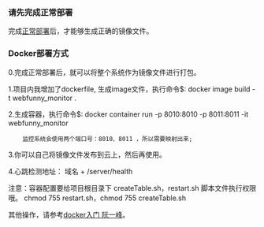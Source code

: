 ### 请先完成正常部署

完成[正常部署](https://github.com/a597873885/webfunny_monitor/blob/master/DES.md)后，才能够生成正确的镜像文件。

### Docker部署方式

0.完成正常部署后，就可以将整个系统作为镜像文件进行打包。

1.项目内我增加了dockerfile, 生成image文件，执行命令$: docker image build -t webfunny_monitor .

2.生成容器，执行命令$: docker container run -p 8010:8010 -p 8011:8011 -it webfunny_monitor

        监控系统会使用两个端口号：8010、8011 ，所以需要映射出来;

3.你可以自己将镜像文件发布到云上，然后再使用。

4.心跳检测地址： 域名 + /server/health

注意：容器配置要给项目根目录下 createTable.sh，restart.sh 脚本文件执行权限哦。 chmod 755 restart.sh，chmod 755 createTable.sh


其他操作，请参考[docker入门 阮一峰](http://www.ruanyifeng.com/blog/2018/02/docker-tutorial.html)。
